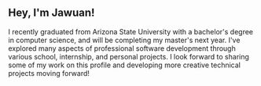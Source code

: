 ## Hey, I'm Jawuan!

I recently graduated from Arizona State University with a bachelor's degree in computer science, and will be completing my master's next year. I've explored many aspects of professional software development through various school, internship, and personal projects. I look forward to sharing some of my work on this profile and developing more creative technical projects moving forward!
